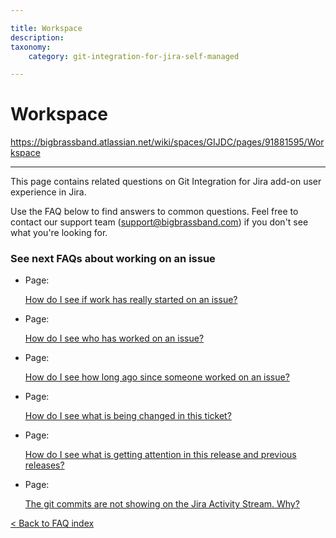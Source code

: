 ```yaml
---

title: Workspace
description:
taxonomy:
    category: git-integration-for-jira-self-managed

---
```


# Workspace

<https://bigbrassband.atlassian.net/wiki/spaces/GIJDC/pages/91881595/Workspace>

* * *

This page contains related questions on Git Integration for Jira add-on user experience in Jira.

Use the FAQ below to find answers to common questions. Feel free to contact our support team ([support@bigbrassband.com](mailto:support@bigbrassband.com?subject=Commits%20display%20issues%20-)) if you don't see what you're looking for.

### See next FAQs about working on an issue

*   Page:
    
    [How do I see if work has really started on an issue?](/wiki/spaces/GIJDC/pages/2053079047)
    
*   Page:
    
    [How do I see who has worked on an issue?](/wiki/spaces/GIJDC/pages/2053013535)
    
*   Page:
    
    [How do I see how long ago since someone worked on an issue?](/wiki/spaces/GIJDC/pages/2052915274)
    
*   Page:
    
    [How do I see what is being changed in this ticket?](/wiki/spaces/GIJDC/pages/2052816914)
    
*   Page:
    
    [How do I see what is getting attention in this release and previous releases?](/wiki/spaces/GIJDC/pages/2052784140)
    
*   Page:
    
    [The git commits are not showing on the Jira Activity Stream. Why?](/wiki/spaces/GIJDC/pages/2052915284)
    

[< Back to FAQ index](/wiki/spaces/GIJDC/pages/92176390/Frequently+Asked+Questions)
